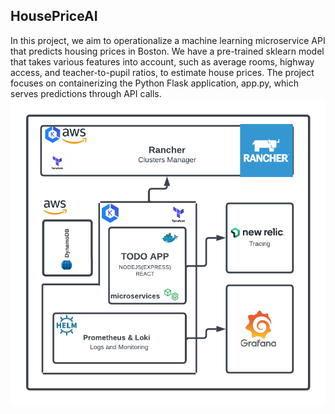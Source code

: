 ## HousePriceAI

In this project, we aim to operationalize a machine learning microservice API that predicts housing prices in Boston. We have a pre-trained sklearn model that takes various features into account, such as average rooms, highway access, and teacher-to-pupil ratios, to estimate house prices. The project focuses on containerizing the Python Flask application, app.py, which serves predictions through API calls.
![](./assets/project.png)
